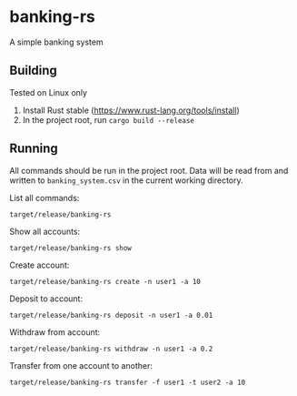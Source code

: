 # banking-rs

A simple banking system

## Building
Tested on Linux only
1. Install Rust stable (https://www.rust-lang.org/tools/install)
2. In the project root, run `cargo build --release`

## Running
All commands should be run in the project root. Data will be read from and written to `banking_system.csv` in the current working directory.

List all commands:

`target/release/banking-rs`

Show all accounts:

`target/release/banking-rs show`

Create account:

`target/release/banking-rs create -n user1 -a 10`

Deposit to account:

`target/release/banking-rs deposit -n user1 -a 0.01`

Withdraw from account:

`target/release/banking-rs withdraw -n user1 -a 0.2`

Transfer from one account to another:

`target/release/banking-rs transfer -f user1 -t user2 -a 10`
